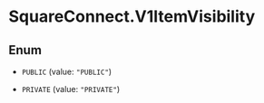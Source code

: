 # SquareConnect.V1ItemVisibility

## Enum


* `PUBLIC` (value: `"PUBLIC"`)

* `PRIVATE` (value: `"PRIVATE"`)


